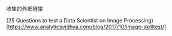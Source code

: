 收集的外部链接

(25 Questions to test a Data Scientist on Image Processing)[https://www.analyticsvidhya.com/blog/2017/10/image-skilltest/]

